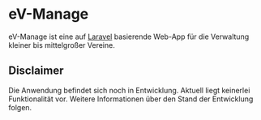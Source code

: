 # eV-Manage
eV-Manage ist eine auf [Laravel](https://laravel.com/) basierende Web-App für die Verwaltung kleiner bis mittelgroßer Vereine.

## Disclaimer
Die Anwendung befindet sich noch in Entwicklung. Aktuell liegt keinerlei Funktionalität vor. Weitere Informationen über den Stand der Entwicklung folgen.
